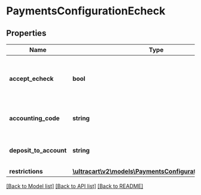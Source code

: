 # PaymentsConfigurationEcheck

## Properties
Name | Type | Description | Notes
------------ | ------------- | ------------- | -------------
**accept_echeck** | **bool** | Master flag indicating this merchant accepts eChecks | [optional] 
**accounting_code** | **string** | Optional Quickbooks accounting code | [optional] 
**deposit_to_account** | **string** | Optional Quickbooks deposit to account | [optional] 
**restrictions** | [**\ultracart\v2\models\PaymentsConfigurationRestrictions**](PaymentsConfigurationRestrictions.md) |  | [optional] 

[[Back to Model list]](../README.md#documentation-for-models) [[Back to API list]](../README.md#documentation-for-api-endpoints) [[Back to README]](../README.md)


